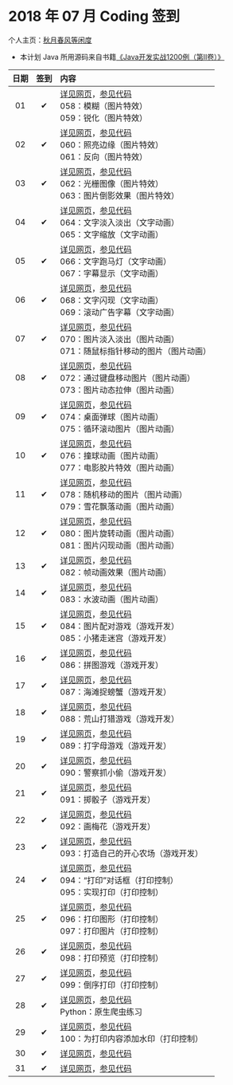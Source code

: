 # 2018 年 07 月 Coding 签到

个人主页：<a href="http://renkaigis.com/" target="_blank">秋月春风等闲度</a>

- 本计划 Java 所用源码来自书籍<a href="https://book.douban.com/subject/6535595/" target="_blank">《Java开发实战1200例（第Ⅱ卷）》</a>

| 日期 | 签到 | 内容 |
| :---: | :---: | :--- |
| 01 | ✔ | <a href="http://blog.renkaigis.com/KeepCoding/2018/07/01" target="_blank">详见网页</a>，<a href="https://github.com/renkaigis/KeepCoding/tree/master/2018/07/01" target="_blank">参见代码</a><br>058：模糊（图片特效）<br>059：锐化（图片特效） |
| 02 | ✔ | <a href="http://blog.renkaigis.com/KeepCoding/2018/07/02" target="_blank">详见网页</a>，<a href="https://github.com/renkaigis/KeepCoding/tree/master/2018/07/02" target="_blank">参见代码</a><br>060：照亮边缘（图片特效）<br>061：反向（图片特效） |
| 03 | ✔ | <a href="http://blog.renkaigis.com/KeepCoding/2018/07/03" target="_blank">详见网页</a>，<a href="https://github.com/renkaigis/KeepCoding/tree/master/2018/07/03" target="_blank">参见代码</a><br>062：光栅图像（图片特效）<br>063：图片倒影效果（图片特效） |
| 04 | ✔ | <a href="http://blog.renkaigis.com/KeepCoding/2018/07/04" target="_blank">详见网页</a>，<a href="https://github.com/renkaigis/KeepCoding/tree/master/2018/07/04" target="_blank">参见代码</a><br>064：文字淡入淡出（文字动画）<br>065：文字缩放（文字动画） |
| 05 | ✔ | <a href="http://blog.renkaigis.com/KeepCoding/2018/07/05" target="_blank">详见网页</a>，<a href="https://github.com/renkaigis/KeepCoding/tree/master/2018/07/05" target="_blank">参见代码</a><br>066：文字跑马灯（文字动画）<br>067：字幕显示（文字动画） |
| 06 | ✔ | <a href="http://blog.renkaigis.com/KeepCoding/2018/07/06" target="_blank">详见网页</a>，<a href="https://github.com/renkaigis/KeepCoding/tree/master/2018/07/06" target="_blank">参见代码</a><br>068：文字闪现（文字动画）<br>069：滚动广告字幕（文字动画） |
| 07 | ✔ | <a href="http://blog.renkaigis.com/KeepCoding/2018/07/07" target="_blank">详见网页</a>，<a href="https://github.com/renkaigis/KeepCoding/tree/master/2018/07/07" target="_blank">参见代码</a><br>070：图片淡入淡出（图片动画）<br>071：随鼠标指针移动的图片（图片动画） |
| 08 | ✔ | <a href="http://blog.renkaigis.com/KeepCoding/2018/07/08" target="_blank">详见网页</a>，<a href="https://github.com/renkaigis/KeepCoding/tree/master/2018/07/08" target="_blank">参见代码</a><br>072：通过键盘移动图片（图片动画）<br>073：图片动态拉伸（图片动画） |
| 09 | ✔ | <a href="http://blog.renkaigis.com/KeepCoding/2018/07/09" target="_blank">详见网页</a>，<a href="https://github.com/renkaigis/KeepCoding/tree/master/2018/07/09" target="_blank">参见代码</a><br>074：桌面弹球（图片动画）<br>075：循环滚动图片（图片动画） |
| 10 | ✔ | <a href="http://blog.renkaigis.com/KeepCoding/2018/07/10" target="_blank">详见网页</a>，<a href="https://github.com/renkaigis/KeepCoding/tree/master/2018/07/10" target="_blank">参见代码</a><br>076：撞球动画（图片动画）<br>077：电影胶片特效（图片动画） |
| 11 | ✔ | <a href="http://blog.renkaigis.com/KeepCoding/2018/07/11" target="_blank">详见网页</a>，<a href="https://github.com/renkaigis/KeepCoding/tree/master/2018/07/11" target="_blank">参见代码</a><br>078：随机移动的图片（图片动画）<br>079：雪花飘落动画（图片动画） |
| 12 | ✔ | <a href="http://blog.renkaigis.com/KeepCoding/2018/07/12" target="_blank">详见网页</a>，<a href="https://github.com/renkaigis/KeepCoding/tree/master/2018/07/12" target="_blank">参见代码</a><br>080：图片旋转动画（图片动画）<br>081：图片闪现动画（图片动画） |
| 13 | ✔ | <a href="http://blog.renkaigis.com/KeepCoding/2018/07/13" target="_blank">详见网页</a>，<a href="https://github.com/renkaigis/KeepCoding/tree/master/2018/07/13" target="_blank">参见代码</a><br>082：帧动画效果（图片动画） |
| 14 | ✔ | <a href="http://blog.renkaigis.com/KeepCoding/2018/07/14" target="_blank">详见网页</a>，<a href="https://github.com/renkaigis/KeepCoding/tree/master/2018/07/14" target="_blank">参见代码</a><br>083：水波动画（图片动画） |
| 15 | ✔ | <a href="http://blog.renkaigis.com/KeepCoding/2018/07/15" target="_blank">详见网页</a>，<a href="https://github.com/renkaigis/KeepCoding/tree/master/2018/07/15" target="_blank">参见代码</a><br>084：图片配对游戏（游戏开发）<br>085：小猪走迷宫（游戏开发） |
| 16 | ✔ | <a href="http://blog.renkaigis.com/KeepCoding/2018/07/16" target="_blank">详见网页</a>，<a href="https://github.com/renkaigis/KeepCoding/tree/master/2018/07/16" target="_blank">参见代码</a><br>086：拼图游戏（游戏开发） |
| 17 | ✔ | <a href="http://blog.renkaigis.com/KeepCoding/2018/07/17" target="_blank">详见网页</a>，<a href="https://github.com/renkaigis/KeepCoding/tree/master/2018/07/17" target="_blank">参见代码</a><br>087：海滩捉螃蟹（游戏开发） |
| 18 | ✔ | <a href="http://blog.renkaigis.com/KeepCoding/2018/07/18" target="_blank">详见网页</a>，<a href="https://github.com/renkaigis/KeepCoding/tree/master/2018/07/18" target="_blank">参见代码</a><br>088：荒山打猎游戏（游戏开发） |
| 19 | ✔ | <a href="http://blog.renkaigis.com/KeepCoding/2018/07/19" target="_blank">详见网页</a>，<a href="https://github.com/renkaigis/KeepCoding/tree/master/2018/07/19" target="_blank">参见代码</a><br>089：打字母游戏（游戏开发） |
| 20 | ✔ | <a href="http://blog.renkaigis.com/KeepCoding/2018/07/20" target="_blank">详见网页</a>，<a href="https://github.com/renkaigis/KeepCoding/tree/master/2018/07/20" target="_blank">参见代码</a><br>090：警察抓小偷（游戏开发） |
| 21 | ✔ | <a href="http://blog.renkaigis.com/KeepCoding/2018/07/21" target="_blank">详见网页</a>，<a href="https://github.com/renkaigis/KeepCoding/tree/master/2018/07/21" target="_blank">参见代码</a><br>091：掷骰子（游戏开发） |
| 22 | ✔ | <a href="http://blog.renkaigis.com/KeepCoding/2018/07/22" target="_blank">详见网页</a>，<a href="https://github.com/renkaigis/KeepCoding/tree/master/2018/07/22" target="_blank">参见代码</a><br>092：画梅花（游戏开发） |
| 23 | ✔ | <a href="http://blog.renkaigis.com/KeepCoding/2018/07/23" target="_blank">详见网页</a>，<a href="https://github.com/renkaigis/KeepCoding/tree/master/2018/07/23" target="_blank">参见代码</a><br>093：打造自己的开心农场（游戏开发） |
| 24 | ✔ | <a href="http://blog.renkaigis.com/KeepCoding/2018/07/24" target="_blank">详见网页</a>，<a href="https://github.com/renkaigis/KeepCoding/tree/master/2018/07/24" target="_blank">参见代码</a><br>094：“打印”对话框（打印控制）<br>095：实现打印（打印控制） |
| 25 | ✔ | <a href="http://blog.renkaigis.com/KeepCoding/2018/07/25" target="_blank">详见网页</a>，<a href="https://github.com/renkaigis/KeepCoding/tree/master/2018/07/25" target="_blank">参见代码</a><br>096：打印图形（打印控制）<br>097：打印图片（打印控制） |
| 26 | ✔ | <a href="http://blog.renkaigis.com/KeepCoding/2018/07/26" target="_blank">详见网页</a>，<a href="https://github.com/renkaigis/KeepCoding/tree/master/2018/07/26" target="_blank">参见代码</a><br>098：打印预览（打印控制） |
| 27 | ✔ | <a href="http://blog.renkaigis.com/KeepCoding/2018/07/27" target="_blank">详见网页</a>，<a href="https://github.com/renkaigis/KeepCoding/tree/master/2018/07/27" target="_blank">参见代码</a><br>099：倒序打印（打印控制） |
| 28 | ✔ | <a href="http://blog.renkaigis.com/KeepCoding/2018/07/28" target="_blank">详见网页</a>，<a href="https://github.com/renkaigis/KeepCoding/tree/master/2018/07/28" target="_blank">参见代码</a><br>Python：原生爬虫练习 |
| 29 | ✔ | <a href="http://blog.renkaigis.com/KeepCoding/2018/07/29" target="_blank">详见网页</a>，<a href="https://github.com/renkaigis/KeepCoding/tree/master/2018/07/29" target="_blank">参见代码</a><br>100：为打印内容添加水印（打印控制） |
| 30 | ✔ | <a href="http://blog.renkaigis.com/KeepCoding/2018/07/30" target="_blank">详见网页</a>，<a href="https://github.com/renkaigis/KeepCoding/tree/master/2018/07/30" target="_blank">参见代码</a><br> |
| 31 | ✔ | <a href="http://blog.renkaigis.com/KeepCoding/2018/07/31" target="_blank">详见网页</a>，<a href="https://github.com/renkaigis/KeepCoding/tree/master/2018/07/31" target="_blank">参见代码</a><br> |